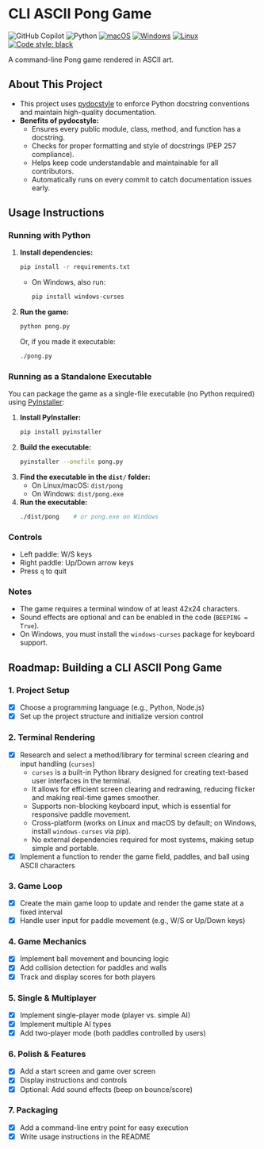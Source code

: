 # CLI ASCII Pong Game

![GitHub Copilot](https://img.shields.io/badge/github_copilot-8957E5?style=flat&logo=github-copilot&logoColor=white)
![Python](https://img.shields.io/badge/python-3670A0?style=flat&logo=python&logoColor=ffdd54)
[![macOS](https://img.shields.io/badge/mac%20os-000000?style=flat&logo=macos&logoColor=F0F0F0)](https://github.com/CorbanPendrak/copilot-adventure/releases/latest)
[![Windows](https://img.shields.io/badge/Windows-0078D6?style=flat&logo=windows&logoColor=white)](https://github.com/CorbanPendrak/copilot-adventure/releases/latest)
[![Linux](https://img.shields.io/badge/Linux-FCC624?style=flat&logo=linux&logoColor=black)](https://github.com/CorbanPendrak/copilot-adventure/releases/latest)
[![Code style: black](https://img.shields.io/badge/code%20style-black-000000.svg)](https://github.com/python/black)

A command-line Pong game rendered in ASCII art.

## About This Project
- This project uses [pydocstyle](https://www.pydocstyle.org/) to enforce Python docstring conventions and maintain high-quality documentation.
- **Benefits of pydocstyle:**
    - Ensures every public module, class, method, and function has a docstring.
    - Checks for proper formatting and style of docstrings (PEP 257 compliance).
    - Helps keep code understandable and maintainable for all contributors.
    - Automatically runs on every commit to catch documentation issues early.

## Usage Instructions

### Running with Python

1. **Install dependencies:**
   ```bash
   pip install -r requirements.txt
   ```
   - On Windows, also run:
     ```bash
     pip install windows-curses
     ```
2. **Run the game:**
   ```bash
   python pong.py
   ```
   Or, if you made it executable:
   ```bash
   ./pong.py
   ```

### Running as a Standalone Executable

You can package the game as a single-file executable (no Python required) using [PyInstaller](https://pyinstaller.org/):

1. **Install PyInstaller:**
   ```bash
   pip install pyinstaller
   ```
2. **Build the executable:**
   ```bash
   pyinstaller --onefile pong.py
   ```
3. **Find the executable in the `dist/` folder:**
   - On Linux/macOS: `dist/pong`
   - On Windows: `dist/pong.exe`
4. **Run the executable:**
   ```bash
   ./dist/pong    # or pong.exe on Windows
   ```

### Controls
- Left paddle: W/S keys
- Right paddle: Up/Down arrow keys
- Press `q` to quit

### Notes
- The game requires a terminal window of at least 42x24 characters.
- Sound effects are optional and can be enabled in the code (`BEEPING = True`).
- On Windows, you must install the `windows-curses` package for keyboard support.

## Roadmap: Building a CLI ASCII Pong Game

### 1. Project Setup
- [x] Choose a programming language (e.g., Python, Node.js)
- [x] Set up the project structure and initialize version control

### 2. Terminal Rendering
- [x] Research and select a method/library for terminal screen clearing and input handling (`curses`)
    - `curses` is a built-in Python library designed for creating text-based user interfaces in the terminal.
    - It allows for efficient screen clearing and redrawing, reducing flicker and making real-time games smoother.
    - Supports non-blocking keyboard input, which is essential for responsive paddle movement.
    - Cross-platform (works on Linux and macOS by default; on Windows, install `windows-curses` via pip).
    - No external dependencies required for most systems, making setup simple and portable.
- [x] Implement a function to render the game field, paddles, and ball using ASCII characters

### 3. Game Loop
- [x] Create the main game loop to update and render the game state at a fixed interval
- [x] Handle user input for paddle movement (e.g., W/S or Up/Down keys)

### 4. Game Mechanics
- [x] Implement ball movement and bouncing logic
- [x] Add collision detection for paddles and walls
- [x] Track and display scores for both players

### 5. Single & Multiplayer
- [x] Implement single-player mode (player vs. simple AI)
- [x] Implement multiple AI types
- [x] Add two-player mode (both paddles controlled by users)

### 6. Polish & Features
- [x] Add a start screen and game over screen
- [x] Display instructions and controls
- [x] Optional: Add sound effects (beep on bounce/score)

### 7. Packaging
- [x] Add a command-line entry point for easy execution
- [x] Write usage instructions in the README

